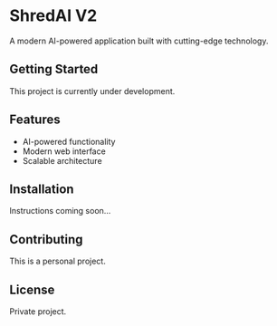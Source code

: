 # ShredAI V2

A modern AI-powered application built with cutting-edge technology.

## Getting Started

This project is currently under development.

## Features

- AI-powered functionality
- Modern web interface
- Scalable architecture

## Installation

Instructions coming soon...

## Contributing

This is a personal project.

## License

Private project.
